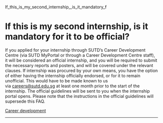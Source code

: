 If_this_is_my_second_internship,_is_it_mandatory_f



If this is my second internship, is it mandatory for it to be official?
=======================================================================

If you applied for your internship through SUTD’s Career Development Centre (via SUTD MyPortal or through a Career Development Centre staff), it will be considered an official internship, and you will be required to submit the necessary reports and posters, and will be covered under the relevant clauses. If internship was procured by your own means, you have the option of either having the internship officially endorsed, or for it to remain unofficial. This would have to be made known to us via careers@sutd.edu.sg at least one month prior to the start of the internship. The official guidelines will be sent to you when the internship portal opens. Please note that the instructions in the official guidelines will supersede this FAQ.

[Career development](https://www.sutd.edu.sg/tag/career-development/)

---

